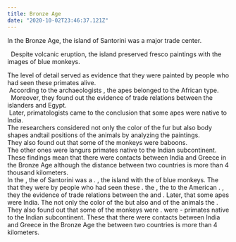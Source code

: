 ```yaml
---
title: Bronze Age
date: "2020-10-02T23:46:37.121Z"
---
```


<Tabs>
<Box title="Reading with translation" isJustify={true}>
<Speech>In the <T translate="бронзовом веке">Bronze Age</T>, the <T translate="остров">island</T> of Santorini was a <T translate="крупным">major</T> <T translate="торговым центром">trade center</T>.</Speech><br/>

<Speech>&nbsp; <T translate="Несмотря на">Despite</T> <T translate="извержение вулкана">volcanic eruption</T>, the island <T translate="сохранил">preserved</T> <T translate="фрески">fresco paintings</T> with the <T translate="изображениями">images</T> of blue monkeys.</Speech><br/>

<Speech>The <T translate="Уровень детализации">level of detail</T> <T translate="служил доказательством">served as evidence</T> that they were <T translate="изображены">painted</T> by people who had seen these <T translate="приматов">primates</T> <T translate="вживую">alive</T>.
</Speech><br/><Speech>&nbsp;<T translate="Согласно">According to</T> the <T translate="археологам">archaeologists</T> , the <T translate="обезьяны">apes</T> <T translate="принадлежали">belonged</T> to the African <T translate="виду">type</T>.</Speech><br/>
<Speech>&nbsp; <T translate="Кроме того">Moreover</T>, they <T translate="обнаружили">found out</T> the evidence of trade relations between the <T translate="островитянами">islanders</T> and <T translate="Египтом">Egypt</T>.</Speech><br/><Speech>&nbsp;<T translate="Позже">Later</T>, <T translate="приматологи">primatologists</T> <T translate="пришли к заключению">came to the conclusion</T> that some apes were <T translate="родом из">native to</T> India.</Speech><br/><Speech>The <T translate="Исследователи">researchers</T> <T translate="учитывали">considered</T> not only the color of the <T translate="меха">fur</T> but also <T translate="формы тела">body shapes</T> and<T translate="положения хвоста">tail positions</T> of the animals <T translate="анализируя"> by analyzing</T> the <T translate="изображения">paintings</T>.</Speech><br/><Speech> They also found out that some of the monkeys were <T translate="бабуинами">baboons</T>.</Speech><br/><Speech> The <T translate="Другие">other ones</T> were <T translate="лангурами">langurs</T> primates native to the Indian <T translate="субконтинента">subcontinent</T>.</Speech><br/><Speech>These <T translate="открытия">findings</T> <T translate="означают">mean</T> that there were contacts between India and Greece in the Bronze Age <T translate="хотя">although</T> the <T translate="расстояние">distance</T> between two countries is more than 4 <T translate="тысяч">thousand</T> kilometers.</Speech><br/>
</Box>
<Box title="Exercise">
In the <CompleteText answer="Bronze Age" placeholder="бронзовый век"/>
, the <CompleteText answer="island" placeholder="остров"/> of Santorini was a <CompleteText answer="major" placeholder="крупный"/> <CompleteText answer="trade center" placeholder="торговый центр"/> . <CompleteText answer="Despite" placeholder="Несмотря на"/>
<CompleteText answer="volcanic eruption" placeholder="извержение вулкана"/> , the island <CompleteText answer="preserved" placeholder="сохранил"/>
<CompleteText answer="fresco paintings" placeholder="фрески"/> with the <CompleteText answer="images" placeholder="изображения"/> of blue monkeys. The <CompleteText answer="level of detail" placeholder="уровень детализации"/>
<CompleteText answer="served as evidence" placeholder="служил доказательством"/> that they were
<CompleteText answer="painted" placeholder="нарисованы"/> by people who had seen these
<CompleteText answer="primates" placeholder="приматов"/>
<CompleteText answer="alive" placeholder="вживую"/> .
<CompleteText answer="According to" placeholder="Согласно"/> the
<CompleteText answer="archaeologists" placeholder="археологам"/> , the
<CompleteText answer="apes" placeholder="обезьяны"/>
<CompleteText answer="belonged" placeholder="принадлежали"/> to the American
<CompleteText answer="type" placeholder="виду"/> .
<CompleteText answer="Moreover" placeholder="Кроме того"/> , they
<CompleteText answer="found out" placeholder="обнаружили"/> the evidence of trade relations between the
<CompleteText answer="islanders" placeholder="островитянами"/> and
<CompleteText answer="Egypt" placeholder="Египтом"/> . Later,
<CompleteText answer="primatologists" placeholder="приматологи"/>
<CompleteText answer="came to the conclusion" placeholder="пришли к заключению"/> that some apes were
<CompleteText answer="native to" placeholder="родом из"/> India. The
<CompleteText answer="researchers" placeholder="исследователи"/>
<CompleteText answer="considered" placeholder="учитывали"/> not only the color of the
<CompleteText answer="fur" placeholder="меха"/> but also
<CompleteText answer="body shapes" placeholder="формы тела"/> and
<CompleteText answer="tail positions" placeholder="положения хвоста"/> of the animals
<CompleteText answer="by analyzing" placeholder="анализируя"/> the
<CompleteText answer="paintings" placeholder="изображения"/> . They also found out that some of the monkeys were
<CompleteText answer="baboons" placeholder="бабуинами"/> .
<CompleteText answer="The other ones" placeholder="Другие"/> were
<CompleteText answer="langurs" placeholder="лангурами"/> - primates native to the Indian subcontinent. These <CompleteText answer="findings" placeholder="открытия"/> <CompleteText answer="mean" placeholder="означают"/> that there were contacts between India and Greece in the Bronze Age <CompleteText answer="although" placeholder="хотя"/> the <CompleteText answer="distance" placeholder="расстояние"/> between two countries is more than 4 <CompleteText answer="thousand" placeholder="тысяч"/> kilometers.
</Box>
</Tabs>
